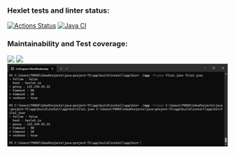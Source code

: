 ### Hexlet tests and linter status:
[![Actions Status](https://github.com/nameGeorge/java-project-71/actions/workflows/hexlet-check.yml/badge.svg)](https://github.com/nameGeorge/java-project-71/actions)
[![Java CI](https://github.com/nameGeorge/java-project-71/actions/workflows/main.yml/badge.svg?branch=main)](https://github.com/nameGeorge/java-project-71/actions/workflows/main.yml)

### Maintainability and Test coverage:
<a href="https://codeclimate.com/github/nameGeorge/java-project-71/maintainability"><img src="https://api.codeclimate.com/v1/badges/d771ffe1ee192eee7a8f/maintainability" /></a>
<a href="https://codeclimate.com/github/nameGeorge/java-project-71/test_coverage"><img src="https://api.codeclimate.com/v1/badges/d771ffe1ee192eee7a8f/test_coverage" /></a>
![image](step5.jpg)

